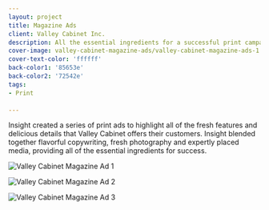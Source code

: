```yaml
---
layout: project
title: Magazine Ads
client: Valley Cabinet Inc.
description: All the essential ingredients for a successful print campaign.
cover-image: valley-cabinet-magazine-ads/valley-cabinet-magazine-ads-1
cover-text-color: 'ffffff'
back-color1: '85653e'
back-color2: '72542e'
tags:
- Print

---
```


Insight created a series of print ads to highlight all of the fresh features and delicious details that Valley Cabinet offers their customers. Insight blended together flavorful copywriting, fresh photography and expertly placed media, providing all of the essential ingredients for success.

<div class="images">
<img class="half first fit" data-aos="fade-up" data-featherlight="/img/projects/valley-cabinet-magazine-ads/valley-cabinet-magazine-ads-1.jpg"
alt="Valley Cabinet Magazine Ad 1" src="/img/projects/valley-cabinet-magazine-ads/valley-cabinet-magazine-ads-1.jpg"
srcset="/img/projects/valley-cabinet-magazine-ads/valley-cabinet-magazine-ads-1-2400.jpg 2400w,
/img/projects/valley-cabinet-magazine-ads/valley-cabinet-magazine-ads-1-1800.jpg 1800w,
/img/projects/valley-cabinet-magazine-ads/valley-cabinet-magazine-ads-1-1200.jpg 1200w,
/img/projects/valley-cabinet-magazine-ads/valley-cabinet-magazine-ads-1-900.jpg 900w,
/img/projects/valley-cabinet-magazine-ads/valley-cabinet-magazine-ads-1-600.jpg 600w,
/img/projects/valley-cabinet-magazine-ads/valley-cabinet-magazine-ads-1-400.jpg 400w" />

<img class="half last fit" data-aos="fade-up" data-featherlight="/img/projects/valley-cabinet-magazine-ads/valley-cabinet-magazine-ads-2.jpg"
alt="Valley Cabinet Magazine Ad 2" src="/img/projects/valley-cabinet-magazine-ads/valley-cabinet-magazine-ads-2.jpg"
srcset="/img/projects/valley-cabinet-magazine-ads/valley-cabinet-magazine-ads-2-2400.jpg 2400w,
/img/projects/valley-cabinet-magazine-ads/valley-cabinet-magazine-ads-2-1800.jpg 1800w,
/img/projects/valley-cabinet-magazine-ads/valley-cabinet-magazine-ads-2-1200.jpg 1200w,
/img/projects/valley-cabinet-magazine-ads/valley-cabinet-magazine-ads-2-900.jpg 900w,
/img/projects/valley-cabinet-magazine-ads/valley-cabinet-magazine-ads-2-600.jpg 600w,
/img/projects/valley-cabinet-magazine-ads/valley-cabinet-magazine-ads-2-400.jpg 400w" />

<img class="full fit" data-aos="fade-up" data-featherlight="/img/projects/valley-cabinet-magazine-ads/valley-cabinet-magazine-ads-3.jpg"
alt="Valley Cabinet Magazine Ad 3" src="/img/projects/valley-cabinet-magazine-ads/valley-cabinet-magazine-ads-3.jpg"
srcset="/img/projects/valley-cabinet-magazine-ads/valley-cabinet-magazine-ads-3-2400.jpg 2400w,
/img/projects/valley-cabinet-magazine-ads/valley-cabinet-magazine-ads-3-1800.jpg 1800w,
/img/projects/valley-cabinet-magazine-ads/valley-cabinet-magazine-ads-3-1200.jpg 1200w,
/img/projects/valley-cabinet-magazine-ads/valley-cabinet-magazine-ads-3-900.jpg 900w,
/img/projects/valley-cabinet-magazine-ads/valley-cabinet-magazine-ads-3-600.jpg 600w,
/img/projects/valley-cabinet-magazine-ads/valley-cabinet-magazine-ads-3-400.jpg 400w" />
</div>
